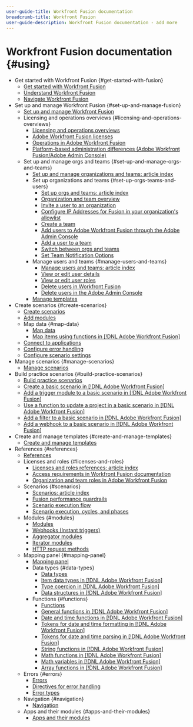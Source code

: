 ```yaml
---
user-guide-title: Workfront Fusion documentation
breadcrumb-title: Workfront Fusion
user-guide-description: Workfront Fusion documentation - add more
---
```


# Workfront Fusion documentation {#using}

* Get started with Workfront Fusion {#get-started-with-fusion}
    * [Get started with Workfront Fusion](/help/workfront-fusion/get-started-with-fusion/get-started-fusion-toc.md)
    * [Understand Workfront Fusion](/help/workfront-fusion/get-started-with-fusion/understand-fusion/understand-fusion-toc.md)
    * [Navigate Workfront Fusion](/help/workfront-fusion/get-started-with-fusion/navigate-fusion/navigate-fusion-toc.md)
* Set up and manage Workfront Fusion {#set-up-and-manage-fusion}
    * [Set up and manage Workfront Fusion](/help/workfront-fusion/set-up-and-manage-workfront-fusion/set-up-and-manage-workfront-fusion-toc.md)
    * Licensing and operations overviews {#licensing-and-operations-overviews}
        * [Licensing and operations overviews](/help/workfront-fusion/set-up-and-manage-workfront-fusion/licensing-operations-overview/licensing-operations-overviews.md)
        * [Adobe Workfront Fusion licenses](/help/workfront-fusion/set-up-and-manage-workfront-fusion/licensing-operations-overview/license-automation-vs-integration.md)
        * [Operations in Adobe Workfront Fusion](/help/workfront-fusion/set-up-and-manage-workfront-fusion/licensing-operations-overview/operations-in-workfront-fusion.md)
        * [Platform-based administration differences (Adobe Workfront Fusion/Adobe Admin Console)](/help/workfront-fusion/set-up-and-manage-workfront-fusion/licensing-operations-overview/fusion-adobe-admin-console.md)
    * Set up and manage orgs and teams {#set-up-and-manage-orgs-and-teams}
        * [Set up and manage organizations and teams: article index](/help/workfront-fusion/set-up-and-manage-workfront-fusion/set-up-and-manage-orgs-and-teams/set-up-and-manage-orgs-and-teams.md)
        * Set up organizations and teams {#set-up-orgs-teams-and-users}
            * [Set up orgs and teams: article index](/help/workfront-fusion/set-up-and-manage-workfront-fusion/set-up-and-manage-orgs-and-teams/set-up-orgs-teams-and-users/set-up-orgs-teams-and-users.md)
            * [Organization and team overview](/help/workfront-fusion/set-up-and-manage-workfront-fusion/set-up-and-manage-orgs-and-teams/set-up-orgs-teams-and-users/org-and-team-overview.md)
            * [Invite a user to an organization](/help/workfront-fusion/set-up-and-manage-workfront-fusion/set-up-and-manage-orgs-and-teams/set-up-orgs-teams-and-users/invite-a-user-to-an-org.md)
            * [Configure IP Addresses for Fusion in your organization's allowlist](/help/workfront-fusion/set-up-and-manage-workfront-fusion/set-up-and-manage-orgs-and-teams/set-up-orgs-teams-and-users/set-up-ip-addresses-for-fusion.md)
            * [Create a team](/help/workfront-fusion/set-up-and-manage-workfront-fusion/set-up-and-manage-orgs-and-teams/set-up-orgs-teams-and-users/create-a-team.md)
            * [Add users to Adobe Workfront Fusion through the Adobe Admin Console](/help/workfront-fusion/set-up-and-manage-workfront-fusion/set-up-and-manage-orgs-and-teams/set-up-orgs-teams-and-users/add-fusion-users-admin-console.md)
            * [Add a user to a team](/help/workfront-fusion/set-up-and-manage-workfront-fusion/set-up-and-manage-orgs-and-teams/set-up-orgs-teams-and-users/add-a-user-to-a-team.md)
            * [Switch between orgs and teams](/help/workfront-fusion/set-up-and-manage-workfront-fusion/set-up-and-manage-orgs-and-teams/set-up-orgs-teams-and-users/switch-orgs-or-teams.md)
            * [Set Team Notification Options](/help/workfront-fusion/set-up-and-manage-workfront-fusion/set-up-and-manage-orgs-and-teams/set-up-orgs-teams-and-users/set-team-notification-options.md)
        * Manage users and teams {#manage-users-and-teams}
            * [Manage users and teams: article index](/help/workfront-fusion/set-up-and-manage-workfront-fusion/set-up-and-manage-orgs-and-teams/manage-users-and-teams/manage-users-and-teams.md)
            * [View or edit user details](/help/workfront-fusion/set-up-and-manage-workfront-fusion/set-up-and-manage-orgs-and-teams/manage-users-and-teams/view-or-edit-user-details.md)
            * [View or edit user roles](/help/workfront-fusion/set-up-and-manage-workfront-fusion/set-up-and-manage-orgs-and-teams/manage-users-and-teams/view-or-edit-user-roles.md)
            * [Delete users in Workfront Fusion](/help/workfront-fusion/set-up-and-manage-workfront-fusion/set-up-and-manage-orgs-and-teams/manage-users-and-teams/delete-users-in-fusion.md)
            * [Delete users in the Adobe Admin Console](/help/workfront-fusion/set-up-and-manage-workfront-fusion/set-up-and-manage-orgs-and-teams/manage-users-and-teams/delete-users-admin-console.md)
        * [Manage templates](/help/workfront-fusion/set-up-and-manage-workfront-fusion/manage-templates/manage-templates-toc.md)
* Create scenarios {#create-scenarios}
    * [Create scenarios](/help/workfront-fusion/create-scenarios/create-scenarios-toc.md)
    * [Add modules](/help/workfront-fusion/create-scenarios/add-modules/add-modules-toc.md)
    * Map data {#map-data}
        * [Map data](/help/workfront-fusion/create-scenarios/map-data/map-data-toc.md)
        * [Map items using functions in [!DNL Adobe Workfront Fusion]](/help/workfront-fusion/create-scenarios/map-data/map-using-functions.md)
    * [Connect to applications](/help/workfront-fusion/create-scenarios/connect-to-apps/connect-to-apps-toc.md)
    * [Configure error handling](/help/workfront-fusion/create-scenarios/config-error-handling/config-error-handling-toc.md)
    * [Configure scenario settings](/help/workfront-fusion/create-scenarios/config-scenarios-settings/config-scenario-settings-toc.md)
* Manage scenarios {#manage-scenarios}
    * [Manage scenarios](/help/workfront-fusion/manage-scenarios/manage-scenarios-toc.md)
* Build practice scenarios {#build-practice-scenarios}
    * [Build practice scenarios](/help/workfront-fusion/build-practice-scenarios/build-practice-scenarios-toc.md)
    * [Create a basic scenario in [!DNL Adobe Workfront Fusion]](/help/workfront-fusion/build-practice-scenarios/create-basic-scenario.md)
    * [Add a trigger module to a basic scenario in [!DNL Adobe Workfront Fusion]](/help/workfront-fusion/build-practice-scenarios/add-trigger-to-basic-scenario.md)
    * [Use a function to update a project in a basic scenario in [!DNL Adobe Workfront Fusion]](/help/workfront-fusion/build-practice-scenarios/use-function-to-build-practice-scenario.md)
    * [Add a filter to a basic scenario in [!DNL Adobe Workfront Fusion]](/help/workfront-fusion/build-practice-scenarios/add-filter-basic-scenario.md)
    * [Add a webhook to a basic scenario in [!DNL Adobe Workfront Fusion]](/help/workfront-fusion/build-practice-scenarios/add-a-webhook-to-basic-scenario.md)
* Create and manage templates {#create-and-manage-templates}
    * [Create and manage templates](/help/workfront-fusion/create-and-manage-templates/create-manage-templates-toc.md)
* References {#references}
    * [References](/help/workfront-fusion/references/references-toc.md)
    * Licenses and roles {#licenses-and-roles}
        * [Licenses and roles references: article index](/help/workfront-fusion/references/licenses-and-roles/licenses-and-roles-index.md)
        * [Access requirements in Workfront Fusion documentation](/help/workfront-fusion/references/licenses-and-roles/access-level-requirements-in-documentation.md)
        * [Organization and team roles in Adobe Workfront Fusion](/help/workfront-fusion/references/licenses-and-roles/organization-roles.md)
    * Scenarios {#scenarios}
        * [Scenarios: article index](/help/workfront-fusion/references/scenarios/scenarios-toc.md)
        * [Fusion performance guardrails](/help/workfront-fusion/references/scenarios/fusion-performance-guardrails.md)
        * [Scenario execution flow](/help/workfront-fusion/references/scenarios/scenario-execution-flow.md)
        * [Scenario execution, cycles, and phases](/help/workfront-fusion/references/scenarios/scenario-execution-cycles-phases.md)
    * Modules {#modules}
        * [Modules](/help/workfront-fusion/references/modules/modules-toc.md)
        * [Webhooks (Instant triggers)](/help/workfront-fusion/references/modules/webhooks-reference.md)
        * [Aggregator modules](/help/workfront-fusion/references/modules/aggregator-module.md)
        * [Iterator modules](/help/workfront-fusion/references/modules/iterator-module.md)
        * [HTTP request methods](/help/workfront-fusion/references/modules/http-request-methods.md)
    * Mapping panel {#mapping-panel}
        * [Mapping panel](/help/workfront-fusion/references/mapping-panel/mapping-panel-toc.md)
        * Data types {#data-types}
            * [Data types](/help/workfront-fusion/references/mapping-panel/data-types/data-types-toc.md)
            * [Item data types in [!DNL Adobe Workfront Fusion]](/help/workfront-fusion/references/mapping-panel/data-types/item-data-types.md)
            * [Type coercion in [!DNL Adobe Workfront Fusion]](/help/workfront-fusion/references/mapping-panel/data-types/type-coercion.md)
            * [Data structures in [!DNL Adobe Workfront Fusion]](/help/workfront-fusion/references/mapping-panel/data-types/data-structures.md)
        * Functions {#functions}
            * [Functions](/help/workfront-fusion/references/mapping-panel/functions/functions-toc.md)
            * [General functions in [!DNL Adobe Workfront Fusion]](/help/workfront-fusion/references/mapping-panel/functions/general-functions.md)
            * [Date and time functions in [!DNL Adobe Workfront Fusion]](/help/workfront-fusion/references/mapping-panel/functions/date-and-time-functions.md)
            * [Tokens for date and time formatting in [!DNL Adobe Workfront Fusion]](/help/workfront-fusion/references/mapping-panel/functions/tokens-for-date-and-time-formatting.md)
            * [Tokens for date and time parsing in [!DNL Adobe Workfront Fusion]](/help/workfront-fusion/references/mapping-panel/functions/tokens-for-date-and-time-parsing.md)
            * [String functions in [!DNL Adobe Workfront Fusion]](/help/workfront-fusion/references/mapping-panel/functions/string-functions.md)
            * [Math functions in [!DNL Adobe Workfront Fusion]](/help/workfront-fusion/references/mapping-panel/functions/math-functions.md)
            * [Math variables in [!DNL Adobe Workfront Fusion]](/help/workfront-fusion/references/mapping-panel/functions/math-variables.md)
            * [Array functions in [!DNL Adobe Workfront Fusion]](/help/workfront-fusion/references/mapping-panel/functions/array-functions.md)
    * Errors {#errors}
        * [Errors](/help/workfront-fusion/references/errors/errors-toc.md)
        * [Directives for error handling](/help/workfront-fusion/references/errors/directives-for-error-handling.md)
        * [Error types](/help/workfront-fusion/references/errors/error-processing.md)
    * Navigation {#navigation}
        * [Navigation](/help/workfront-fusion/references/navigation/navigation-toc.md)
    * Apps and their modules {#apps-and-their-modules}
        * [Apps and their modules](/help/workfront-fusion/references/apps-and-modules/apps-and-modules-toc.md)
